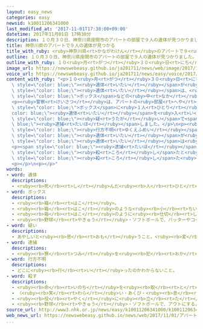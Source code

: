 ```yaml
---
layout: easy_news
categories: easy
newsid: k10011206341000
last_modified_at: '2017-11-01T17:30:00+09:00'
datetime: 2017年11月01日 17時30分
description: １０月３０日、神奈川県座間市のアパートの部屋で９人の遺体が見つかりました。
title: 神奈川県のアパートで９人の遺体が見つかる
title_with_ruby: <ruby>神奈川県<rt>かながわけん</rt></ruby>のアパートで９<ruby>人<rt>にん</rt></ruby>の<ruby>遺体<rt>いたい</rt></ruby>が<ruby>見<rt>み</rt></ruby>つかる
outline: １０月３０日、神奈川県座間市のアパートの部屋で９人の遺体が見つかりました。
outline_with_ruby: １０<ruby>月<rt>がつ</rt></ruby>３０<ruby>日<rt>にち</rt></ruby>、<ruby>神奈川県<rt>かながわけん</rt></ruby><ruby>座間市<rt>ざまし</rt></ruby>のアパートの<ruby>部屋<rt>へや</rt></ruby>で９<ruby>人<rt>にん</rt></ruby>の<ruby>遺体<rt>いたい</rt></ruby>が<ruby>見<rt>み</rt></ruby>つかりました。
image_url: https://newswebeasy.github.io/ja201711/news/web/image/2017/11/01/K10011206341_1711010038_1711010430_01_02.jpg
voice_url: https://newswebeasy.github.io/ja201711/news/easy/voice/2017/11/01/k10011206341000.mp3
content_with_ruby: "<p>１０<ruby>月<rt>がつ</rt></ruby>３０<ruby>日<rt>にち</rt></ruby>、<ruby>神奈川県<rt>かながわけん</rt></ruby><ruby>座間市<rt>ざまし</rt></ruby>のアパートの<ruby>部屋<rt>へや</rt></ruby>で９<ruby>人<rt>にん</rt></ruby>の<span\
  \ style=\"color: blue;\"><ruby>遺体<rt>いたい</rt></ruby></span>が<ruby>見<rt>み</rt></ruby>つかりました。<span\
  \ style=\"color: blue;\"><ruby>遺体<rt>いたい</rt></ruby></span>は、<ruby>飲<rt>の</rt></ruby>み<ruby>物<rt>もの</rt></ruby>などを<ruby>冷<rt>つめ</rt></ruby>たいまま<ruby>入<rt>い</rt></ruby>れておくクーラー<span\
  \ style=\"color: blue;\">ボックス</span>などの<ruby>中<rt>なか</rt></ruby>に、<ruby>切<rt>き</rt></ruby>って<ruby>入<rt>い</rt></ruby>れてありました。</p>\n\
  <p><ruby>警察<rt>けいさつ</rt></ruby>は、アパートの<ruby>部屋<rt>へや</rt></ruby>に<ruby>住<rt>す</rt></ruby>んでいる２７<ruby>歳<rt>さい</rt></ruby>の<ruby>男<rt>おとこ</rt></ruby>を、クーラー<span\
  \ style=\"color: blue;\">ボックス</span>に<ruby>１人<rt>ひとり</rt></ruby>の<span style=\"\
  color: blue;\"><ruby>遺体<rt>いたい</rt></ruby></span>を<ruby>入<rt>い</rt></ruby>れていた<span\
  \ style=\"color: blue;\"><ruby>疑<rt>うたが</rt></ruby>い</span>で<span style=\"color:\
  \ blue;\"><ruby>逮捕<rt>たいほ</rt></ruby></span>しました。</p>\n<p><ruby>警察<rt>けいさつ</rt></ruby>によると、１<ruby>週間<rt>しゅうかん</rt></ruby>ぐらい<ruby>前<rt>まえ</rt></ruby>、<ruby>東京都<rt>とうきょうと</rt></ruby><ruby>八王子市<rt>はちおうじし</rt></ruby>の<ruby>女性<rt>じょせい</rt></ruby>が<span\
  \ style=\"color: blue;\"><ruby>行方不明<rt>ゆくえふめい</rt></ruby></span>になりました。<ruby>警察<rt>けいさつ</rt></ruby>が、この<ruby>女性<rt>じょせい</rt></ruby>と<ruby>連絡<rt>れんらく</rt></ruby>していた<ruby>男<rt>おとこ</rt></ruby>のアパートの<ruby>部屋<rt>へや</rt></ruby>を<ruby>調<rt>しら</rt></ruby>べると、９<ruby>人<rt>にん</rt></ruby>の<span\
  \ style=\"color: blue;\"><ruby>遺体<rt>いたい</rt></ruby></span>が<ruby>見<rt>み</rt></ruby>つかりました。<span\
  \ style=\"color: blue;\"><ruby>遺体<rt>いたい</rt></ruby></span>は<ruby>女性<rt>じょせい</rt></ruby>８<ruby>人<rt>にん</rt></ruby>、<ruby>男性<rt>だんせい</rt></ruby><ruby>１人<rt>ひとり</rt></ruby>で、<ruby>名前<rt>なまえ</rt></ruby>などはまだわかっていません。</p>\n\
  <p><span style=\"color: blue;\"><ruby>逮捕<rt>たいほ</rt></ruby></span>された<ruby>男<rt>おとこ</rt></ruby>は<ruby>警察<rt>けいさつ</rt></ruby>に、<ruby>今年<rt>ことし</rt></ruby>８<ruby>月<rt>がつ</rt></ruby>にアパートに<ruby>引<rt>ひ</rt></ruby>っ<ruby>越<rt>こ</rt></ruby>してきて９<ruby>人<rt>にん</rt></ruby>を<span\
  \ style=\"color: blue;\"><ruby>殺<rt>ころ</rt></ruby>し</span>たと<ruby>言<rt>い</rt></ruby>っています。<ruby>警察<rt>けいさつ</rt></ruby>は、<ruby>男<rt>おとこ</rt></ruby>と９<ruby>人<rt>にん</rt></ruby>の<ruby>関係<rt>かんけい</rt></ruby>や<span\
  \ style=\"color: blue;\"><ruby>殺<rt>ころ</rt></ruby>し</span>た<ruby>理由<rt>りゆう</rt></ruby>などを<ruby>調<rt>しら</rt></ruby>べています。</p>\n\
  <p></p>\n<p></p>"
words:
- word: 遺体
  descriptions:
  - <ruby><rb>死</rb><rt>し</rt></ruby>んだ<ruby><rb>人</rb><rt>ひと</rt></ruby>の<ruby><rb>体</rb><rt>からだ</rt></ruby>。
- word: ボックス
  descriptions:
  - <ruby><rb>箱</rb><rt>はこ</rt></ruby>。
  - <ruby><rb>箱</rb><rt>はこ</rt></ruby>のような<ruby><rb>小</rb><rt>ちい</rt></ruby>さな<ruby><rb>建物</rb><rt>たてもの</rt></ruby>。
  - <ruby><rb>箱</rb><rt>はこ</rt></ruby>のように<ruby><rb>仕切</rb><rt>しき</rt></ruby>った<ruby><rb>所</rb><rt>ところ</rt></ruby>。
  - <ruby><rb>野球</rb><rt>やきゅう</rt></ruby>・ソフトボールで、バッターやコーチが<ruby><rb>立</rb><rt>た</rt></ruby>つ<ruby><rb>所</rb><rt>ところ</rt></ruby>。
- word: 疑い
  descriptions:
  - あやしいと<ruby><rb>思</rb><rt>おも</rt></ruby>うこと。<ruby><rb>変</rb><rt>へん</rt></ruby>に<ruby><rb>思</rb><rt>おも</rt></ruby>うこと。
- word: 逮捕
  descriptions:
  - <ruby><rb>罪</rb><rt>つみ</rt></ruby>を<ruby><rb>犯</rb><rt>おか</rt></ruby>した<ruby><rb>疑</rb><rt>うたが</rt></ruby>いのある<ruby><rb>人</rb><rt>ひと</rt></ruby>を、<ruby><rb>警察</rb><rt>けいさつ</rt></ruby>がつかまえること。
- word: 行方不明
  descriptions:
  - どこに<ruby><rb>行</rb><rt>い</rt></ruby>ったのかわからないこと。
- word: 殺す
  descriptions:
  - <ruby><rb>命</rb><rt>いのち</rt></ruby>を<ruby><rb>取</rb><rt>と</rt></ruby>る。
  - （<ruby><rb>笑</rb><rt>わら</rt></ruby>い・あくび・<ruby><rb>息</rb><rt>いき</rt></ruby>などを）おさえて<ruby><rb>止</rb><rt>と</rt></ruby>める。
  - <ruby><rb>役</rb><rt>やく</rt></ruby>に<ruby><rb>立</rb><rt>た</rt></ruby>たなくする。
  - <ruby><rb>野球</rb><rt>やきゅう</rt></ruby>・ソフトボールで、アウトにする。
source_url: http://www3.nhk.or.jp/news/easy/k10011206341000/k10011206341000.html
web_news_url: https://newswebeasy.github.io/news/web/2017/11/01/アパートから9人遺体-逮捕の男を送検-動機など調べ進める
...
```


